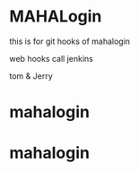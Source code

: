 # MAHALogin
this is for git hooks  of mahalogin

web hooks call jenkins

tom & Jerry

# mahalogin
# mahalogin
